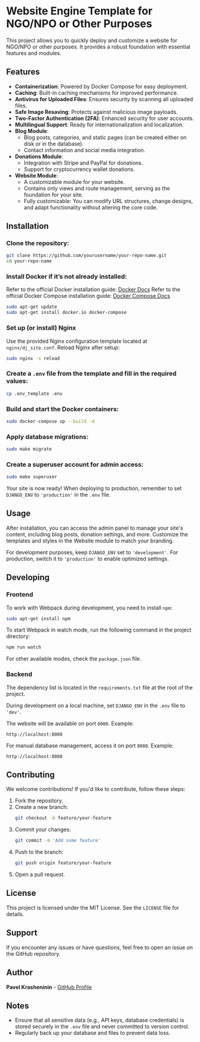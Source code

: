 # Website Engine Template for NGO/NPO or Other Purposes

This project allows you to quickly deploy and customize a website for NGO/NPO or other purposes. It provides a robust foundation with essential features and modules.

## Features

- **Containerization**: Powered by Docker Compose for easy deployment.
- **Caching**: Built-in caching mechanisms for improved performance.
- **Antivirus for Uploaded Files**: Ensures security by scanning all uploaded files.
- **Safe Image Resaving**: Protects against malicious image payloads.
- **Two-Factor Authentication (2FA)**: Enhanced security for user accounts.
- **Multilingual Support**: Ready for internationalization and localization.
- **Blog Module**:
  - Blog posts, categories, and static pages (can be created either on disk or in the database).
  - Contact information and social media integration.
- **Donations Module**:
  - Integration with Stripe and PayPal for donations.
  - Support for cryptocurrency wallet donations.
- **Website Module**:
  - A customizable module for your website.
  - Contains only views and route management, serving as the foundation for your site.
  - Fully customizable: You can modify URL structures, change designs, and adapt functionality without altering the core code.

## Installation

### Clone the repository:

```sh
git clone https://github.com/yourusername/your-repo-name.git
cd your-repo-name
```

### Install Docker if it’s not already installed:

Refer to the official Docker installation guide: [Docker Docs](https://docs.docker.com/get-docker/)
Refer to the official Docker Compose installation guide: [Docker Compose Docs](https://docs.docker.com/compose/install/)

```sh
sudo apt-get update
sudo apt-get install docker.io docker-compose
```

### Set up (or install) Nginx
Use the provided Nginx configuration template located at `nginx/dj_site.conf`. Reload Nginx after setup:

```sh
sudo nginx -s reload
```

### Create a `.env` file from the template and fill in the required values:

```sh
cp .env_template .env
```

### Build and start the Docker containers:

```sh
sudo docker-compose up --build -d
```

### Apply database migrations:

```sh
sudo make migrate
```

### Create a superuser account for admin access:

```sh
sudo make superuser
```

Your site is now ready! When deploying to production, remember to set `DJANGO_ENV` to `'production'` in the `.env` file.

## Usage

After installation, you can access the admin panel to manage your site's content, including blog posts, donation settings, and more. Customize the templates and styles in the Website module to match your branding.

For development purposes, keep `DJANGO_ENV` set to `'development'`. For production, switch it to `'production'` to enable optimized settings.

## Developing

### Frontend

To work with Webpack during development, you need to install `npm`:

```sh
sudo apt-get install npm
```

To start Webpack in watch mode, run the following command in the project directory:

```sh
npm run watch
```

For other available modes, check the `package.json` file.

### Backend

The dependency list is located in the `requirements.txt` file at the root of the project.

During development on a local machine, set `DJANGO_ENV` in the `.env` file to `'dev'`.

The website will be available on port `8000`. Example:

```
http://localhost:8000
```

For manual database management, access it on port `8080`. Example:

```
http://localhost:8080
```

## Contributing

We welcome contributions! If you'd like to contribute, follow these steps:

1. Fork the repository.
2. Create a new branch:
   ```sh
   git checkout -b feature/your-feature
   ```
3. Commit your changes:
   ```sh
   git commit -m 'Add some feature'
   ```
4. Push to the branch:
   ```sh
   git push origin feature/your-feature
   ```
5. Open a pull request.

## License

This project is licensed under the MIT License. See the `LICENSE` file for details.

## Support

If you encounter any issues or have questions, feel free to open an issue on the GitHub repository.

## Author

**Pavel Krasheninin** - [GitHub Profile](https://github.com/yourusername)

## Notes

- Ensure that all sensitive data (e.g., API keys, database credentials) is stored securely in the `.env` file and never committed to version control.
- Regularly back up your database and files to prevent data loss.